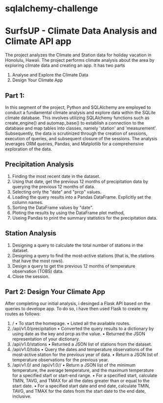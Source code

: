 # sqlalchemy-challenge
# SurfsUP - Climate Data Analysis and Climate API app
The project analyzes the Climate and Station data for holiday vacation in Honolulu, Hawaii. The project performs climate analysis about the area by exploring climate data and creating an app.
It has two parts
1.	Analyse and Explore the Climate Data
2.	Design Your Climate App
## Part 1:
In this segment of the project, Python and SQLAlchemy are employed to conduct a fundamental climate analysis and explore data within the SQLite climate database. This involves utilizing SQLAlchemy functions such as create_engine() and automap_base() to establish a connection to the database and map tables into classes, namely 'station' and 'measurement'. Subsequently, the data is scrutinized through the creation of sessions, execution of queries, and subsequent closure of the sessions. The analysis leverages ORM queries, Pandas, and Matplotlib for a comprehensive exploration of the data.
## Precipitation Analysis
1.	Finding the most recent date in the dataset.
2.	Using that date, get the previous 12 months of precipitation data by querying the previous 12 months of data.
3.	Selecting only the "date" and "prcp" values.
4.	Loading the query results into a Pandas DataFrame. Explicitly set the column names.
5.	Sorting the DataFrame values by "date".
6.	Ploting the results by using the DataFrame plot method,
7.	Useing Pandas to print the summary statistics for the precipitation data.

## Station Analysis
1.	Designing a query to calculate the total number of stations in the dataset.
2.	Designing a query to find the most-active stations (that is, the stations that have the most rows). 
3.	Design a query to get the previous 12 months of temperature observation (TOBS) data. 
4.	Close the session.

## Part 2: Design Your Climate App
After completing our initial analysis, i desinged a Flask API based on the queries to develope app. To do so, i have then used Flask to create my routes as follows:
1.	/
•	To start the homepage.
•	Listed all the available routes.
2.	/api/v1.0/precipitation
•	Converted the query results to a dictionary by using date as the key and prcp as the value.
•	Returned the JSON representation of your dictionary.
3.	/api/v1.0/stations
•	Returned a JSON list of stations from the dataset.
4.	/api/v1.0/tobs
•	Query the dates and temperature observations of the most-active station for the previous year of data.
•	Return a JSON list of temperature observations for the previous year.
5.	/api/v1.0/<start> and /api/v1.0/<start>/<end>
•	Return a JSON list of the minimum temperature, the average temperature, and the maximum temperature for a specified start or start-end range.
•	For a specified start, calculate TMIN, TAVG, and TMAX for all the dates greater than or equal to the start date.
•	For a specified start date and end date, calculate TMIN, TAVG, and TMAX for the dates from the start date to the end date, inclusive.


